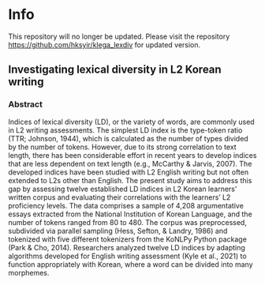 # Info
This repository will no longer be updated. Please visit the repository <https://github.com/hksyir/klega_lexdiv> for updated version.



## Investigating lexical diversity in L2 Korean writing

### Abstract

Indices of lexical diversity (LD), or the variety of words, are commonly used in L2 writing assessments. The simplest LD index is the type-token ratio (TTR; Johnson, 1944), which is calculated as the number of types divided by the number of tokens. However, due to its strong correlation to text length, there has been considerable effort in recent years to develop indices that are less dependent on text length (e.g., McCarthy & Jarvis, 2007). The developed indices have been studied with L2 English writing but not often extended to L2s other than English. The present study aims to address this gap by assessing twelve established LD indices in L2 Korean learners’ written corpus and evaluating their correlations with the learners’ L2 proficiency levels. The data comprises a sample of 4,208 argumentative essays extracted from the National Institution of Korean Language, and the number of tokens ranged from 80 to 480. The corpus was preprocessed, subdivided via parallel sampling (Hess, Sefton, & Landry, 1986) and tokenized with five different tokenizers from the KoNLPy Python package (Park & Cho, 2014). Researchers analyzed twelve LD indices by adapting algorithms developed for English writing assessment (Kyle et al., 2021) to function appropriately with Korean, where a word can be divided into many morphemes.
